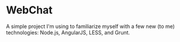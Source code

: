 WebChat
========

A simple project I'm using to familiarize myself with a few new (to me) technologies: Node.js, AngularJS, LESS, and Grunt.
